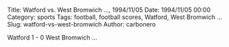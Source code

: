 Title: Watford vs. West Bromwich …, 1994/11/05
Date: 1994/11/05 00:00
Category: sports
Tags: football, football scores, Watford, West Bromwich …
Slug: watford-vs-west-bromwich
Author: carbonero


Watford 1 - 0 West Bromwich …
